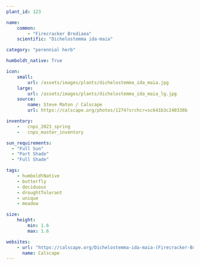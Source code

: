 ```yaml
---
plant_id: 123

name: 
    common: 
        - "Firecracker Brodiaea"    
    scientific: "Dichelostemma ida-maia" 

category: "perennial herb"

humboldt_native: True

icon: 
    small: 
        url: /assets/images/plants/dichelostemma_ida_maia.jpg 
    large: 
        url: /assets/images/plants/dichelostemma_ida_maia_lg.jpg 
    source: 
        name: Steve Maton / Calscape
        url: https://calscape.org/photos/1274?srchcr=sc641b3c240338b

inventory: 
    -   cnps_2023_spring
    -   cnps_master_inventory

sun_requirements:
  - "Full Sun"
  - "Part Shade"
  - "Full Shade"

tags:
    - humboldtNative
    - butterfly
    - deciduous
    - droughtTolerant
    - unique
    - meadow

size:
    height: 
        min: 1.6
        max: 1.6

websites: 
    - url: "https://calscape.org/Dichelostemma-ida-maia-(Firecracker-Brodiaea)"
      name: Calscape
---
```


